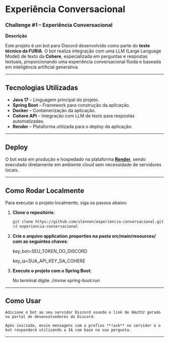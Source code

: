 # Experiência Conversacional

### Challenge #1 –  Experiência Conversacional

**Descrição**

Este projeto é um bot para Discord desenvolvido como parte do **teste técnico da FURIA**.
O bot realiza integração com uma LLM (Large Language Model) de texto da **Cohere**, especializada em perguntas e respostas textuais, proporcionando uma experiência conversacional fluida e baseada em inteligência artificial generativa.

---

## Tecnologias Utilizadas

- **Java 17** – Linguagem principal do projeto.
- **Spring Boot** – Framework para construção da aplicação.
- **Docker** – Containerização da aplicação.
- **Cohere API** – Integração com LLM de texto para respostas automatizadas.
- **Render** – Plataforma utilizada para o deploy da aplicação.

---

## Deploy

O bot está em produção e hospedado na plataforma **[Render](https://render.com/)**, sendo executado diretamente em ambiente cloud sem necessidade de servidores locais.

---

## Como Rodar Localmente

Para executar o projeto localmente, siga os passos abaixo:

1. **Clone o repositório**:
   ```bash
   git clone https://github.com/ulennon/experiencia-conversacional.git
   cd experiencia-conversacional

2. **Crie o arquivo application.properties na pasta src/main/resources/ com as seguintes chaves**:

   key_bot=SEU_TOKEN_DO_DISCORD
   
   key_ia=SUA_API_KEY_DA_COHERE

4. **Execute o projeto com o Spring Boot**:

   No terminal digite
   ./mvnw spring-boot:run
   
---
## Como Usar

    Adicione o bot ao seu servidor Discord usando o link de OAuth2 gerado no portal de desenvolvedores do Discord.

    Após iniciado, envie mensagens com o prefixo **!ask** no servidor e o bot responderá utilizando a IA com base na sua pergunta.
---
